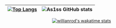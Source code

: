 | [![Top Langs](https://github-readme-stats-d9sr.vercel.app/api/top-langs?username=As1ss&theme=merko&card_width=475px)](https://github.com/As1ss/github-readme-stats) | ![As1ss GitHub stats](https://github-readme-stats-d9sr.vercel.app/api?username=As1ss&count_private=true&theme=merko&show_icons=true&line_height=40) |
| ------------- | ------------- |
<div align="center">

[![willianrod's wakatime stats](https://github-readme-stats.vercel.app/api/wakatime?username=As1ss&range=all_time&theme=merko&custom_title=Coding&layout=compact&hide_border=true)](https://wakatime.com/@As1ss)
    
</div>




